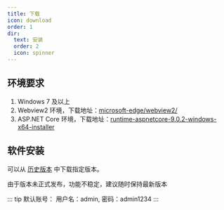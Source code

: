 ```yaml
---
title: 下载
icon: download
order: 1
dir:
  text: 安装
  order: 2
  icon: spinner
---
```


## 环境要求

1. Windows 7 及以上
3. Webview2 环境，下载地址：[microsoft-edge/webview2/](https://developer.microsoft.com/zh-cn/microsoft-edge/webview2/)
4. ASP.NET Core 环境，下载地址：[runtime-aspnetcore-9.0.2-windows-x64-installer](https://dotnet.microsoft.com/en-us/download/dotnet/thank-you/runtime-aspnetcore-9.0.2-windows-x64-installer)

## 软件安装

可以从 [历史版本](/versions) 中下载指定版本。

由于版本未正式发布，功能不稳定，建议随时保持最新版本


::: tip
默认账号：
用户名：admin, 密码：admin1234
:::